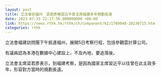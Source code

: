 ```yaml
---
layout: post
title: 立法會訪福州　梁君彥稱習近平曾主政福建多年規劃長遠
date: 2023-07-15 22:17:56.000000000 +08:00
link: https://news.rthk.hk/rthk/ch/component/k2/1709048-20230715.htm
categories: rthk
---
```


立法會福建訪問團下午抵達福州，展開5日考察行程，包括參觀雲計算公司。

有議員認為本港在數據中心建設上，不及內地，要追落後。

立法會主席梁君彥表示，到福建考察，是因為國家主席習近平以往曾在此主政多年，形容對方當時的規劃長遠。
